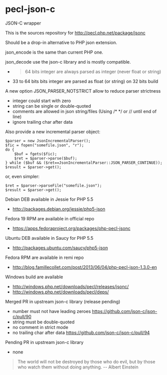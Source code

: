 pecl-json-c
===========

JSON-C wrapper

This is the sources repository for http://pecl.php.net/package/jsonc

Should be a drop-in alternative to PHP json extension.

json_encode is the same than current PHP one.

json_decode use the json-c library and is mostly compatible.
- > 64 bits integer are always parsed as integer (never float or string)
- 33 to 64 bits bits integer are parsed as float (or string) on 32 bits build

A new option JSON_PARSER_NOTSTRICT allow to reduce parser strictness
- integer could start with zero
- string can be single or double-quoted
- comments are allowed in json string/files (Using /* */ or // until end of line)
- ignore trailing char after data

Also provide a new incremental parser object:

	$parser = new JsonIncrementalParser();
	$fic = fopen("somefile.json", "r");
	do {
		$buf = fgets($fic);
		$ret = $parser->parse($buf);
	} while ($buf && ($ret==JsonIncrementalParser::JSON_PARSER_CONTINUE));
	$result = $parser->get();

or, even simpler:

	$ret = $parser->parseFile("somefile.json");
	$result = $parser->get();

Debian DEB available in Jessie for PHP 5.5
- http://packages.debian.org/jessie/php5-json

Fedora 19 RPM are available in official repo
- https://apps.fedoraproject.org/packages/php-pecl-jsonc

Ubuntu DEB available in Saucy for PHP 5.5
- http://packages.ubuntu.com/saucy/php5-json

Fedora RPM are available in remi repo
- http://blog.famillecollet.com/post/2013/06/04/php-pecl-json-1.3.0-en

Windows build are available
- http://windows.php.net/downloads/pecl/releases/jsonc/
- http://windows.php.net/downloads/pecl/deps/

Merged PR in upstream json-c library (release pending)
- number must not have leading zeroes
  https://github.com/json-c/json-c/pull/90
- string must be double-quoted
- no comment in strict mode
- no trailing char after data
  https://github.com/json-c/json-c/pull/94

Pending PR in upstream json-c library
- none

> The world will not be destroyed by those who do evil,
> but by those who watch them without doing anything.
> -- Albert Einstein
